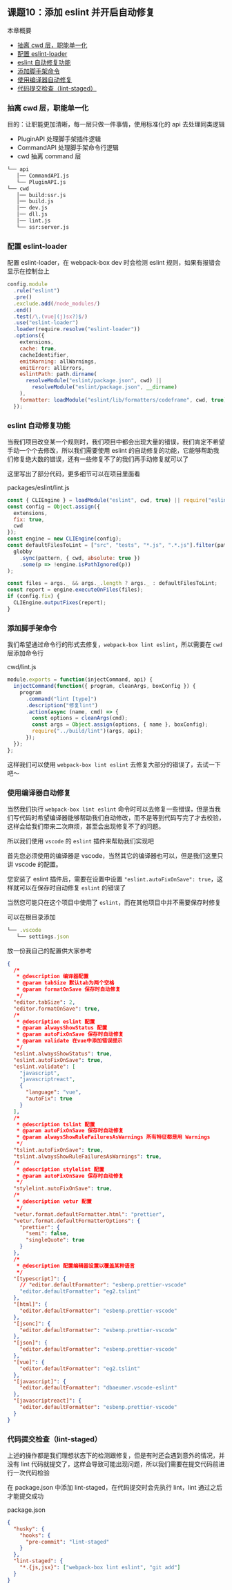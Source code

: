 ## 课题10：添加 eslint 并开启自动修复

本章概要

- <a href="#10_1">抽离 cwd 层，职能单一化</a>
- <a href="#10_2">配置 eslint-loader</a>
- <a href="#10_3">eslint 自动修复功能</a>
- <a href="#10_4">添加脚手架命令</a>
- <a href="#10_5">使用编译器自动修复</a>
- <a href="#10_6">代码提交检查（lint-staged）</a>

### <a name="10_1">抽离 cwd 层，职能单一化</a>

目的：让职能更加清晰，每一层只做一件事情，使用标准化的 api 去处理同类逻辑

- PluginAPI 处理脚手架插件逻辑
- CommandAPI 处理脚手架命令行逻辑
- cwd 抽离 command 层

```bash
└── api
   │── CommandAPI.js
   └── PluginAPI.js
└── cwd
   │── build:ssr.js
   │── build.js
   │── dev.js
   │── dll.js
   │── lint.js
   └── ssr:server.js
```

### <a name="10_2">配置 eslint-loader</a>

配置 eslint-loader，在 webpack-box dev 时会检测 eslint 规则，如果有报错会显示在控制台上

```js
config.module
  .rule("eslint")
  .pre()
  .exclude.add(/node_modules/)
  .end()
  .test(/\.(vue|(j)sx?)$/)
  .use("eslint-loader")
  .loader(require.resolve("eslint-loader"))
  .options({
    extensions,
    cache: true,
    cacheIdentifier,
    emitWarning: allWarnings,
    emitError: allErrors,
    eslintPath: path.dirname(
      resolveModule("eslint/package.json", cwd) ||
        resolveModule("eslint/package.json", __dirname)
    ),
    formatter: loadModule("eslint/lib/formatters/codeframe", cwd, true)
  });
```

### <a name="10_3">eslint 自动修复功能</a>

当我们项目改变某一个规则时，我们项目中都会出现大量的错误，我们肯定不希望手动一个个去修改，所以我们需要使用 eslint 的自动修复的功能，它能够帮助我们修复绝大数的错误，还有一些修复不了的我们再手动修复就可以了

这里写出了部分代码，更多细节可以在项目里面看

packages/eslint/lint.js

```js
const { CLIEngine } = loadModule("eslint", cwd, true) || require("eslint");
const config = Object.assign({
  extensions,
  fix: true,
  cwd
});
const engine = new CLIEngine(config);
const defaultFilesToLint = ["src", "tests", "*.js", ".*.js"].filter(pattern =>
  globby
    .sync(pattern, { cwd, absolute: true })
    .some(p => !engine.isPathIgnored(p))
);

const files = args._ && args._.length ? args._ : defaultFilesToLint;
const report = engine.executeOnFiles(files);
if (config.fix) {
  CLIEngine.outputFixes(report);
}
```

### <a name="10_4">添加脚手架命令</a>

我们希望通过命令行的形式去修复，`webpack-box lint eslint`，所以需要在 `cwd` 层添加命令行

cwd/lint.js

```js
module.exports = function(injectCommand, api) {
  injectCommand(function({ program, cleanArgs, boxConfig }) {
    program
      .command("lint [type]")
      .description("修复lint")
      .action(async (name, cmd) => {
        const options = cleanArgs(cmd);
        const args = Object.assign(options, { name }, boxConfig);
        require("../build/lint")(args, api);
      });
  });
};
```

这样我们可以使用 `webpack-box lint eslint` 去修复大部分的错误了，去试一下吧～

### <a name="10_5">使用编译器自动修复</a>

当然我们执行 `webpack-box lint eslint` 命令时可以去修复一些错误，但是当我们写代码时希望编译器能够帮助我们自动修改，而不是等到代码写完了才去校验，这样会给我们带来二次麻烦，甚至会出现修复不了的问题。

所以我们使用 `vscode` 的 `eslint` 插件来帮助我们实现吧

首先您必须使用的编译器是 vscode，当然其它的编译器也可以，但是我们这里只讲 vscode 的配置。

您安装了 eslint 插件后，需要在设置中设置 `"eslint.autoFixOnSave": true`，这样就可以在保存时自动修复 `eslint` 的错误了

当然您可能只在这个项目中使用了 `eslint`，而在其他项目中并不需要保存时修复

可以在根目录添加

```js
└── .vscode
   └── settings.json
```

放一份我自己的配置供大家参考

```json
{
  /*
   * @description 编译器配置
   * @param tabSize 默认tab为两个空格
   * @param formatOnSave 保存时自动修复
   */
  "editor.tabSize": 2,
  "editor.formatOnSave": true,
  /*
   * @description eslint 配置
   * @param alwaysShowStatus 配置
   * @param autoFixOnSave 保存时自动修复
   * @param validate 在vue中添加错误提示
   */
  "eslint.alwaysShowStatus": true,
  "eslint.autoFixOnSave": true,
  "eslint.validate": [
    "javascript",
    "javascriptreact",
    {
      "language": "vue",
      "autoFix": true
    }
  ],
  /*
   * @description tslint 配置
   * @param autoFixOnSave 保存时自动修复
   * @param alwaysShowRuleFailuresAsWarnings 所有特征都是用 Warnings
   */
  "tslint.autoFixOnSave": true,
  "tslint.alwaysShowRuleFailuresAsWarnings": true,
  /*
   * @description stylelint 配置
   * @param autoFixOnSave 保存时自动修复
   */
  "stylelint.autoFixOnSave": true,
  /*
   * @description vetur 配置
   */
  "vetur.format.defaultFormatter.html": "prettier",
  "vetur.format.defaultFormatterOptions": {
    "prettier": {
      "semi": false,
      "singleQuote": true
    }
  },
  /*
   * @description 配置编辑器设置以覆盖某种语言
   */
  "[typescript]": {
    // "editor.defaultFormatter": "esbenp.prettier-vscode"
    "editor.defaultFormatter": "eg2.tslint"
  },
  "[html]": {
    "editor.defaultFormatter": "esbenp.prettier-vscode"
  },
  "[jsonc]": {
    "editor.defaultFormatter": "esbenp.prettier-vscode"
  },
  "[json]": {
    "editor.defaultFormatter": "esbenp.prettier-vscode"
  },
  "[vue]": {
    "editor.defaultFormatter": "eg2.tslint"
  },
  "[javascript]": {
    "editor.defaultFormatter": "dbaeumer.vscode-eslint"
  },
  "[javascriptreact]": {
    "editor.defaultFormatter": "esbenp.prettier-vscode"
  }
}
```

### <a name="10_6">代码提交检查（lint-staged）</a>

上述的操作都是我们理想状态下的检测跟修复，但是有时还会遇到意外的情况，并没有 lint 代码就提交了，这样会导致可能出现问题，所以我们需要在提交代码前进行一次代码检验

在 package.json 中添加 lint-staged，在代码提交时会先执行 lint，lint 通过之后才能提交成功

package.json

```json
{
  "husky": {
    "hooks": {
      "pre-commit": "lint-staged"
    }
  },
  "lint-staged": {
    "*.{js,jsx}": ["webpack-box lint eslint", "git add"]
  }
}
```

